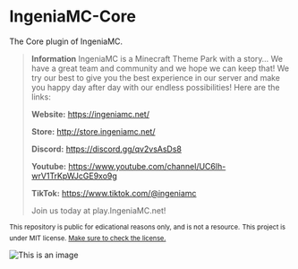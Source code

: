 # IngeniaMC-Core
The Core plugin of IngeniaMC.


> **Information**
> IngeniaMC is a Minecraft Theme Park with a story… We have a great team and community and we hope we can keep that! We try our best to give you the best
> experience in our server and make you happy day after day with our endless possibilities! Here are the links:
> 
> **Website:**
> https://ingeniamc.net/
> 
> **Store:**
> http://store.ingeniamc.net/
> 
> **Discord:**
> https://discord.gg/qv2vsAsDs8
> 
> **Youtube:**
> https://www.youtube.com/channel/UC6lh-wrV1TrKpWJcGE9xo9g
> 
> **TikTok:**
> https://www.tiktok.com/@ingeniamc
> 
> Join us today at play.IngeniaMC.net!





<sup>This repository is public for edicational reasons only, and is not a resource.</sup>
<sup>This project is under MIT license. [Make sure to check the license.](LICENSE.txt)</sup>

![This is an image](https://ingeniamc.net/images/Discord-Banner.png)
